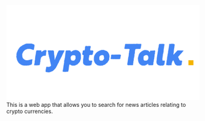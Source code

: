 <img src="/static/logo.png" alt="Crypto-Talk"/>
This is a web app that allows you to search for news articles relating to crypto currencies.
